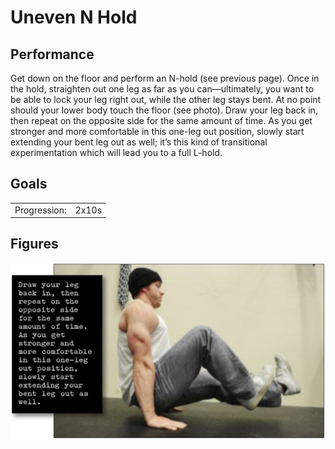 # Uneven N Hold

## Performance

Get down on the floor and perform an N-hold (see previous page). Once in the hold, straighten out one leg as far as you can—ultimately, you want to be able to lock your leg right out, while the other leg stays bent. At no point should your lower body touch the floor (see photo). Draw your leg back in, then repeat on the opposite side for the same amount of time. As you get stronger and more comfortable in this one-leg out position, slowly start extending your bent leg out as well; it’s this kind of transitional experimentation which will lead you to a full L-hold.

## Goals

| | |
|---|---|
|Progression: | 2x10s |

## Figures

![](../../images/00_stretching/03_posterior_chain/4.png)
